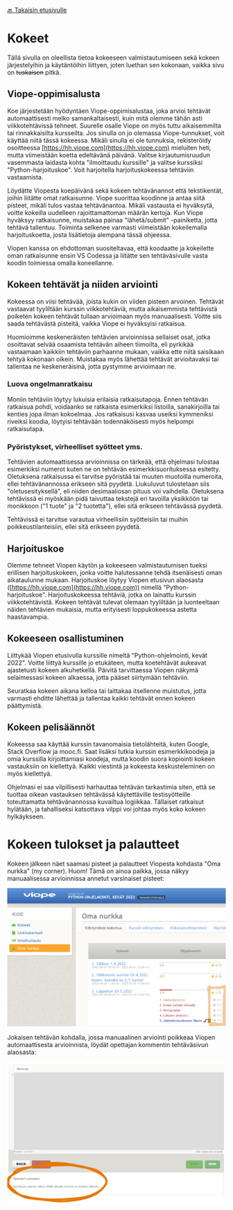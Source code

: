 [🔙 Takaisin etusivulle](./)

# Kokeet

Tällä sivulla on oleellista tietoa kokeeseen valmistautumiseen sekä kokeen järjestelyihin ja käytäntöihin liittyen, joten luethan sen kokonaan, vaikka sivu on ~~tuskaisen~~ pitkä.


## Viope-oppimisalusta

Koe järjestetään hyödyntäen Viope-oppimisalustaa, joka arvioi tehtävät automaattisesti melko samankaltaisesti, kuin mitä olemme tähän asti viikkotehtävissä tehneet. Suurelle osalle Viope on myös tuttu aikaisemmilta tai rinnakkaisilta kursseilta. Jos sinulla on jo olemassa Viope-tunnukset, voit käyttää niitä tässä kokeessa. Mikäli sinulla ei ole tunnuksia, rekisteröidy osoitteessa [https://hh.viope.com](https://hh.viope.com) mieluiten heti, mutta viimeistään koetta edeltävänä päivänä. Valitse kirjautumisruudun vasemmasta laidasta kohta "ilmoittaudu kurssille" ja valitse kurssiksi "Python-harjoituskoe". Voit harjoitella harjoituskokeessa tehtäviin vastaamista.

Löydätte Viopesta koepäivänä sekä kokeen tehtävänannot että tekstikentät, joihin liitätte omat ratkaisunne. Viope suorittaa koodinne ja antaa siitä pisteet, mikäli tulos vastaa tehtävänantoa. Mikäli vastausta ei hyväksytä, voitte kokeilla uudelleen rajoittamattoman määrän kertoja. Kun Viope hyväksyy ratkaisunne, muistakaa painaa "lähetä/submit" -painiketta, jotta tehtävä tallentuu. Toiminta selkenee varmasti viimeistään kokeilemalla harjoituskoetta, josta lisätietoja alempana tässä ohjeessa.

Viopen kanssa on ehdottoman suositeltavaa, että koodaatte ja kokeilette oman ratkaisunne ensin VS Codessa ja liitätte sen tehtäväsivulle vasta koodin toimiessa omalla koneellanne.

 
## Kokeen tehtävät ja niiden arviointi

Kokeessa on viisi tehtävää, joista kukin on viiden pisteen arvoinen. Tehtävät vastaavat tyyliltään kurssin viikkotehtäviä, mutta aikaisemmista tehtävistä poiketen kokeen tehtävät tullaan arvioimaan myös manuaalisesti. Voitte siis saada tehtävästä pisteitä, vaikka Viope ei hyväksyisi ratkaisua.

Huomioimme keskeneräisten tehtävien arvioinnissa sellaiset osat, jotka osoittavat selvää osaamista tehtävän aiheen tiimoilta, eli pyrkikää vastaamaan kaikkiin tehtäviin parhaanne mukaan, vaikka ette niitä saisikaan tehtyä kokonaan oikein. Muistakaa myös lähettää tehtävät arvioitavaksi tai tallentaa ne keskeneräisinä, jotta pystymme arvioimaan ne.


### Luova ongelmanratkaisu

Moniin tehtäviin löytyy lukuisia erilaisia ratkaisutapoja. Ennen tehtävän ratkaisua pohdi, voidaanko se ratkaista esimerkiksi listoilla, sanakirjoilla tai kenties jopa ilman kokoelmaa. Jos ratkaisusi kasvaa useiksi kymmeniksi riveiksi koodia, löytyisi tehtävään todennäköisesti myös helpompi ratkaisutapa.


### Pyöristykset, virheelliset syötteet yms.

Tehtävien automaattisessa arvioinnissa on tärkeää, että ohjelmasi tulostaa esimerkiksi numerot kuten ne on tehtävän esimerkkisuorituksessa esitetty. Oletuksena ratkaisussa ei tarvitse pyöristää tai muuten muotoilla numeroita, ellei tehtävänannossa erikseen sitä pyydetä. Liukuluvut tulostetaan siis "oletusesityksellä", eli niiden desimaaliosan pituus voi vaihdella. Oletuksena tehtävissä ei myöskään pidä taivuttaa tekstejä eri tavoilla yksikköön tai monikkoon ("1 tuote" ja "2 tuotetta"), ellei sitä erikseen tehtävässä pyydetä.

Tehtävissä ei tarvitse varautua virheellisiin syötteisiin tai muihin poikkeustilanteisiin, ellei sitä erikseen pyydetä.


## Harjoituskoe

Olemme tehneet Viopen käytön ja kokeeseen valmistautumisen tueksi erillisen harjoituskokeen, jonka voitte halutessanne tehdä itsenäisesti oman aikataulunne mukaan. Harjoituskoe löytyy Viopen etusivun alaosasta ([https://hh.viope.com](https://hh.viope.com)) nimellä "Python-harjoituskoe". Harjoituskokeessa tehtäviä, jotka on lainattu kurssin viikkotehtävistä. Kokeen tehtävät tulevat olemaan tyyliltään ja luonteeltaan näiden tehtävien mukaisia, mutta erityisesti loppukokeessa astetta haastavampia.

 
## Kokeeseen osallistuminen

Liittykää Viopen etusivulla kurssille nimeltä "Python-ohjelmointi, kevät 2022". Voitte liittyä kurssille jo etukäteen, mutta koetehtävät aukeavat ajastetusti kokeen alkuhetkellä. Päivitä tarvittaessa Viopen näkymä selaimessasi kokeen alkaessa, jotta pääset siirtymään tehtäviin.

Seuratkaa kokeen aikana kelloa tai laittakaa itsellenne muistutus, jotta varmasti ehditte lähettää ja tallentaa kaikki tehtävät ennen kokeen päättymistä.


## Kokeen pelisäännöt

Kokeessa saa käyttää kurssin tavanomaisia tietolähteitä, kuten Google, Stack Overflow ja mooc.fi. Saat lisäksi tutkia kurssin esimerkkikoodeja ja omia kurssilla kirjoittamiasi koodeja, mutta koodin suora kopiointi kokeen vastauksiin on kiellettyä. Kaikki viestintä ja kokeesta keskusteleminen on myös kiellettyä.

Ohjelmasi ei saa vilpillisesti harhauttaa tehtävän tarkastimia siten, että se tuottaa oikean vastauksen tehtävässä käytettäville testisyötteille toteuttamatta tehtävänannossa kuvailtua logiikkaa. Tällaiset ratkaisut hylätään, ja tahalliseksi katsottava vilppi voi johtaa myös koko kokeen hylkäykseen.


# Kokeen tulokset ja palautteet

Kokeen jälkeen näet saamasi pisteet ja palautteet Viopesta kohdasta "Oma nurkka" (my corner). Huom! Tämä on ainoa paikka, jossa näkyy manuaalisessa arvioinnissa annetut varsinaiset pisteet:

![oma nurkka](./img/oma-nurkka.png)

Jokaisen tehtävän kohdalla, jossa manuaalinen arviointi poikkeaa Viopen automaattisesta arvioinnista, löydät opettajan kommentin tehtäväsivun alaosasta:

![opettajan kommentti sivun alaosassa](./img/opettajan-kommentti.png)

<script src="scripts.js"></script>